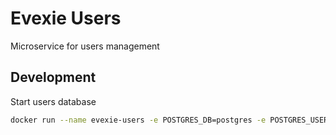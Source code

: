 # Evexie Users

Microservice for users management

## Development

Start users database

```bash
docker run --name evexie-users -e POSTGRES_DB=postgres -e POSTGRES_USER=postgres -e POSTGRES_PASSWORD=root -p 5432:5432 -d postgres
```
